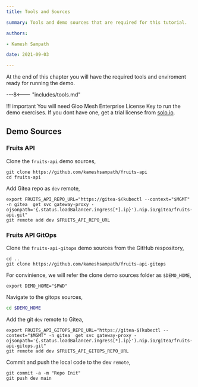 ```yaml
---
title: Tools and Sources 

summary: Tools and demo sources that are required for this tutorial. 

authors:

- Kamesh Sampath 

date: 2021-09-03

---
```


At the end of this chapter you will have the required tools and enviroment ready for running the demo.

---8<--- "includes/tools.md"

!!! important
   You will need Gloo Mesh Enterprise License Key to run the demo exercises. If you dont have one, get a trial license from [solo.io](https://lp.solo.io/request-trial).

## Demo Sources

### Fruits API

Clone the `fruits-api` demo sources,

```shell
git clone https://github.com/kameshsampath/fruits-api
cd fruits-api
```

Add Gitea repo as `dev` remote,

```shell
export FRUITS_API_REPO_URL="https://gitea-$(kubectl --context="$MGMT" -n gitea  get svc gateway-proxy -ojsonpath='{.status.loadBalancer.ingress[*].ip}').nip.io/gitea/fruits-api.git"
git remote add dev $FRUITS_API_REPO_URL
```

### Fruits API GitOps

Clone the `fruits-api-gitops` demo sources from the GitHub respository,

```shell
cd ..
git clone https://github.com/kameshsampath/fruits-api-gitops
```

For convinience, we will refer the clone demo sources folder as `$DEMO_HOME`,

```shell
export DEMO_HOME="$PWD"
```

Navigate to the gitops sources,

```bash
cd $DEMO_HOME
```

Add the git `dev` remote to Gitea,

```shell
export FRUITS_API_GITOPS_REPO_URL="https://gitea-$(kubectl --context="$MGMT" -n gitea  get svc gateway-proxy -ojsonpath='{.status.loadBalancer.ingress[*].ip}').nip.io/gitea/fruits-api-gitops.git"
git remote add dev $FRUITS_API_GITOPS_REPO_URL
```

Commit and push the local code to the dev `remote`,

```shell
git commit -a -m "Repo Init"
git push dev main
```
